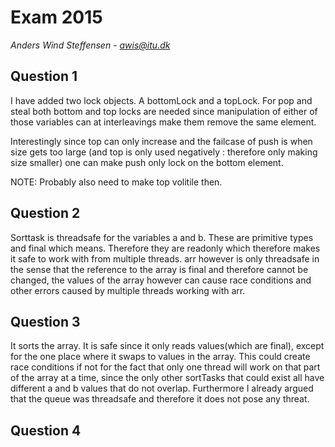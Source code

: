 # Exam 2015
*Anders Wind Steffensen - awis@itu.dk*


## Question 1
I have added two lock objects. A bottomLock and a topLock.
For pop and steal both bottom and top locks are needed since manipulation of either of those variables can at interleavings make them remove the same element.

Interestingly since top can only increase and the failcase of push is when size gets too large (and top is only used negatively : therefore only making size smaller) one can make push only lock on the bottom element.

NOTE: Probably also need to make top volitile then.


## Question 2
Sorttask is threadsafe for the variables a and b. These are primitive types and final which means. Therefore they are readonly which therefore makes it safe to work with from multiple threads. arr however is only threadsafe in the sense that the reference to the array is final and therefore cannot be changed, the values of the array however can cause race conditions and other errors caused by multiple threads working with arr.


## Question 3
It sorts the array.
It is safe since it only reads values(which are final), except for the one place where it swaps to values in the array. This could create race conditions if not for the fact that only one thread will work on that part of the array at a time, since the only other sortTasks that could exist all have different a and b values that do not overlap. Furthermore I already argued that the queue was threadsafe and therefore it does not pose any threat.


## Question 4

